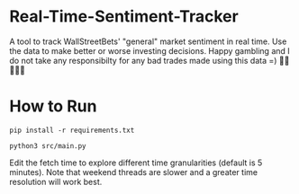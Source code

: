 # Real-Time-Sentiment-Tracker

A tool to track WallStreetBets' "general" market sentiment in real time. Use the data to make better or worse investing decisions. Happy gambling and I do not take any responsibilty for any bad trades made using this data =) 🚀🚀🚀🚀🚀

# How to Run

    pip install -r requirements.txt

    python3 src/main.py

Edit the fetch time to explore different time granularities (default is 5 minutes). Note that weekend threads are slower and a greater time resolution will work best.
